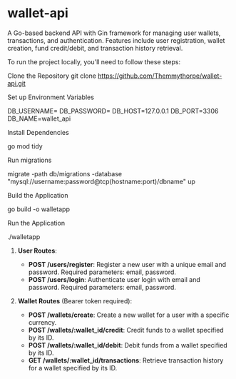 # wallet-api
A Go-based backend API with Gin framework for managing user wallets, transactions, and authentication. Features include user registration, wallet creation, fund credit/debit, and transaction history retrieval.


To run the project locally, you'll need to follow these steps:

Clone the Repository
git clone https://github.com/Themmythorpe/wallet-api.git



Set up Environment Variables


DB_USERNAME=
DB_PASSWORD=
DB_HOST=127.0.0.1
DB_PORT=3306
DB_NAME=wallet_api


Install Dependencies

go mod tidy


Run migrations


migrate -path db/migrations -database "mysql://username:password@tcp(hostname:port)/dbname" up

Build the Application


go build -o walletapp

Run the Application


./walletapp


1. **User Routes**:
   - **POST /users/register**: Register a new user with a unique email and password. Required parameters: email, password.
   - **POST /users/login**: Authenticate user login with email and password. Required parameters: email, password.

2. **Wallet Routes**  (Bearer token required):
   - **POST /wallets/create**: Create a new wallet for a user with a specific currency.
   - **POST /wallets/:wallet_id/credit**: Credit funds to a wallet specified by its ID.
   - **POST /wallets/:wallet_id/debit**: Debit funds from a wallet specified by its ID.
   - **GET /wallets/:wallet_id/transactions**: Retrieve transaction history for a wallet specified by its ID.

